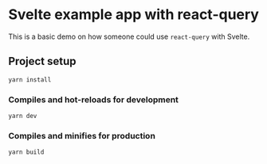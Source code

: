 # Svelte example app with react-query

This is a basic demo on how someone could use `react-query` with Svelte.

## Project setup
```
yarn install
```

### Compiles and hot-reloads for development
```
yarn dev
```

### Compiles and minifies for production
```
yarn build
```